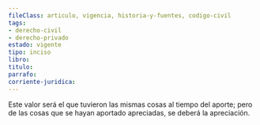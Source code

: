 ```yaml
---
fileClass: articulo, vigencia, historia-y-fuentes, codigo-civil
tags:
- derecho-civil
- derecho-privado
estado: vigente
tipo: inciso
libro:
titulo:
parrafo:
corriente-juridica:
---
```

Este valor será el que tuvieron las mismas cosas al tiempo del aporte; pero de las cosas que se hayan aportado apreciadas, se deberá la apreciación.